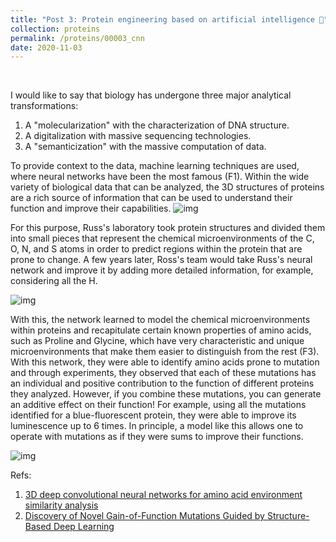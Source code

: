 ```yaml
---
title: "Post 3: Protein engineering based on artificial intelligence 🤖"
collection: proteins
permalink: /proteins/00003_cnn
date: 2020-11-03
---
```


&nbsp;

I would like to say that biology has undergone three major analytical transformations: 
1. A "molecularization" with the characterization of DNA structure.
2. A digitalization with massive sequencing technologies.
3. A "semanticization" with the massive computation of data.

To provide context to the data, machine learning techniques are used, where neural networks have been the most famous (F1). Within the wide variety of biological data that can be analyzed, the 3D structures of proteins are a rich source of information that can be used to understand their function and improve their capabilities.
![img](/images/proteins/00003_pap.jpg)

For this purpose, Russ's laboratory took protein structures and divided them into small pieces that represent the chemical microenvironments of the C, O, N, and S atoms in order to predict regions within the protein that are prone to change. A few years later, Ross's team would take Russ's neural network and improve it by adding more detailed information, for example, considering all the H.

![img](/images/proteins/00003_pipe.jpg)

With this, the network learned to model the chemical microenvironments within proteins and recapitulate certain known properties of amino acids, such as Proline and Glycine, which have very characteristic and unique microenvironments that make them easier to distinguish from the rest (F3). With this network, they were able to identify amino acids prone to mutation and through experiments, they observed that each of these mutations has an individual and positive contribution to the function of different proteins they analyzed. However, if you combine these mutations, you can generate an additive effect on their function! For example, using all the mutations identified for a blue-fluorescent protein, they were able to improve its luminescence up to 6 times. In principle, a model like this allows one to operate with mutations as if they were sums to improve their functions. 

![img](/images/proteins/00003_res.jpg)


Refs:

1. [3D deep convolutional neural networks for amino acid environment similarity analysis](https://bmcbioinformatics.biomedcentral.com/articles/10.1186/s12859-017-1702-0)
2. [Discovery of Novel Gain-of-Function Mutations Guided by Structure-Based Deep Learning](https://pubs.acs.org/doi/10.1021/acssynbio.0c00345)
